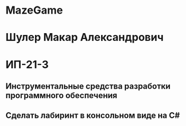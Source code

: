 # MazeGame
# Шулер Макар Александрович
# ИП-21-3 
## Инструментальные средства разработки программного обеспечения 
## Сделать лабиринт в консольном виде на C#
